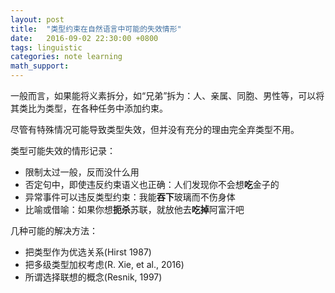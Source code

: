```yaml
---
layout: post
title:  "类型约束在自然语言中可能的失效情形"
date:   2016-09-02 22:30:00 +0800
tags: linguistic
categories: note learning
math_support: 
---
```


一般而言，如果能将义素拆分，如“兄弟”拆为：人、亲属、同胞、男性等，可以将其类比为类型，在各种任务中添加约束。

尽管有特殊情况可能导致类型失效，但并没有充分的理由完全弃类型不用。

类型可能失效的情形记录：

- 限制太过一般，反而没什么用
- 否定句中，即使违反约束语义也正确：人们发现你不会想**吃**金子的
- 异常事件可以违反类型约束：我能**吞下**玻璃而不伤身体
- 比喻或借喻：如果你想**扼杀**苏联，就放他去**吃掉**阿富汗吧

几种可能的解决方法：
 
- 把类型作为优选关系(Hirst 1987)
- 把多级类型加权考虑(R. Xie, et al., 2016)
- 所谓选择联想的概念(Resnik, 1997)

